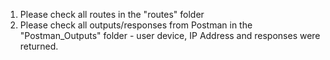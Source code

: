 1. Please check all routes in the "routes" folder
2. Please check all outputs/responses from Postman in the "Postman_Outputs" folder - user device, IP Address and responses were returned.
